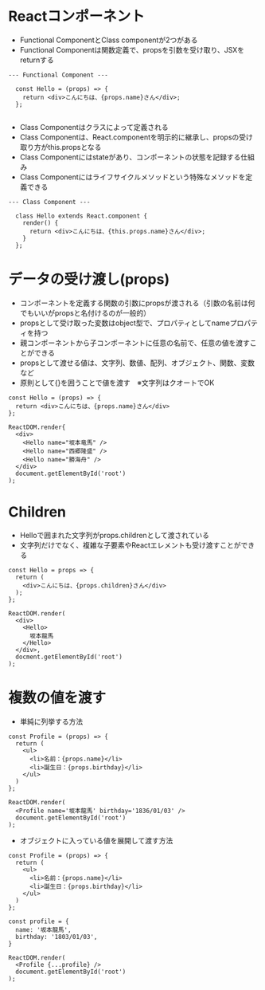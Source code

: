 # Reactコンポーネント
- Functional ComponentとClass componentが2つがある
- Functional Componentは関数定義で、propsを引数を受け取り、JSXをreturnする

```
--- Functional Component ---

  const Hello = (props) => {
    return <div>こんにちは、{props.name}さん</div>;
  };
  
```

- Class Componentはクラスによって定義される
- Class Componentは、React.componentを明示的に継承し、propsの受け取り方がthis.propsとなる
- Class Componentにはstateがあり、コンポーネントの状態を記録する仕組み
- Class Componentにはライフサイクルメソッドという特殊なメソッドを定義できる

```
--- Class Component ---

  class Hello extends React.component {
    render() {
      return <div>こんにちは、{this.props.name}さん</div>;
    }
  };
```

# データの受け渡し(props)
- コンポーネントを定義する関数の引数にpropsが渡される（引数の名前は何でもいいがpropsと名付けるのが一般的）
- propsとして受け取った変数はobject型で、プロパティとしてnameプロパティを持つ
- 親コンポーネントから子コンポーネントに任意の名前で、任意の値を渡すことができる
- propsとして渡せる値は、文字列、数値、配列、オブジェクト、関数、変数など
- 原則として{}を囲うことで値を渡す　※文字列はクオートでOK

```
const Hello = (props) => {
  return <div>こんにちは、{props.name}さん</div>
};

ReactDOM.render{
  <div>
    <Hello name="坂本竜馬" />
    <Hello name="西郷隆盛" />   
    <Hello name="勝海舟" />
  </div>
  document.getElementById('root')
);
```

# Children
- Helloで囲まれた文字列がprops.childrenとして渡されている
- 文字列だけでなく、複雑な子要素やReactエレメントも受け渡すことができる

```
const Hello = props => {
  return (
    <div>こんにちは、{props.children}さん</div>
  );
};

ReactDOM.render(
  <div>
    <Hello>
      坂本龍馬
    </Hello>
  </div>,
  docment.getElementById('root')
);
```

# 複数の値を渡す
- 単純に列挙する方法
```
const Profile = (props) => {
  return (
    <ul>
      <li>名前：{props.name}</li>
      <li>誕生日：{props.birthday}</li>
    </ul>
  )
};

ReactDOM.render(
  <Profile name='坂本龍馬' birthday='1836/01/03' />
  document.getElementById('root')
);
```
- オブジェクトに入っている値を展開して渡す方法
```
const Profile = (props) => {
  return (
    <ul>
      <li>名前：{props.name}</li>
      <li>誕生日：{props.birthday}</li>
    </ul>
  )
};

const profile = {
  name: '坂本龍馬',
  birthday: '1803/01/03',
}

ReactDOM.render(
  <Profile {...profile} />
  document.getElementById('root')
);
```
